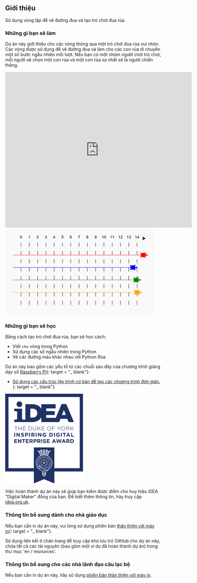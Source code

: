## Giới thiệu

Sử dụng vòng lặp để vẽ đường đua và tạo trò chơi đua rùa.

### Những gì bạn sẽ làm

Dự án này giới thiệu cho các vòng thông qua một trò chơi đua rùa vui nhộn. Các vòng được sử dụng để vẽ đường đua và làm cho các con rùa di chuyển một số bước ngẫu nhiên mỗi lượt. Nếu bạn có một nhóm người chơi trò chơi, mỗi người sẽ chọn một con rùa và một con rùa xa nhất sẽ là người chiến thắng.

<div class="trinket">
  <iframe src="https://trinket.io/embed/python/9339862606?outputOnly=true&start=result" width="600" height="500" frameborder="0" marginwidth="0" marginheight="0" allowfullscreen>
  </iframe>
  <img src="images/race-finished.png">
</div>

### Những gì bạn sẽ học

Bằng cách tạo trò chơi đua rùa, bạn sẽ học cách:

+ Viết `cho` vòng trong Python
+ Sử dụng các số ngẫu nhiên trong Python
+ Vẽ các đường màu khác nhau với Python Rùa

Dự án này bao gồm các yếu tố từ các chuỗi sau đây của chương trình giảng dạy số [Raspberry Pi](http://rpf.io/curriculum){: target = "_ blank"}:

+ [Sử dụng các cấu trúc lập trình cơ bản để tạo các chương trình đơn giản.](https://www.raspberrypi.org/curriculum/programming/creator/){: target = "_ blank"}

![ý kiến](images/idea.png)

Việc hoàn thành dự án này sẽ giúp bạn kiếm được điểm cho huy hiệu iDEA "Digital Maker" đồng của bạn. Để biết thêm thông tin, hãy truy cập [idea.org.uk](https://idea.org.uk).

### Thông tin bổ sung dành cho nhà giáo dục

Nếu bạn cần in dự án này, vui lòng sử dụng phiên bản [thân thiện với máy in](https://projects.raspberrypi.org/en/projects/turtle-race/print){: target = "_ blank"}.

Sử dụng liên kết ở chân trang để truy cập kho lưu trữ GitHub cho dự án này, chứa tất cả các tài nguyên (bao gồm một ví dụ đã hoàn thành dự án) trong thư mục 'en / resources'.

### Thông tin bổ sung cho các nhà lãnh đạo câu lạc bộ

Nếu bạn cần in dự án này, hãy sử dụng [phiên bản thân thiện với máy in](https://projects.raspberry-pi.org/en/projects/turtle-race/print).